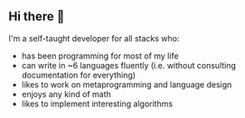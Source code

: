 ## Hi there 👋

I'm a self-taught developer for all stacks who:
- has been programming for most of my life
- can write in ~6 languages fluently (i.e. without consulting documentation for everything)
- likes to work on metaprogramming and language design
- enjoys any kind of math
- likes to implement interesting algorithms
